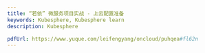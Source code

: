 ```yaml
---
title: “若依” 微服务项目实战 - 上云配置准备
keywords: Kubesphere, Kubesphere learn
description: Kubesphere

pdfUrl: https://www.yuque.com/leifengyang/oncloud/puhqea#fl62n
---
```

